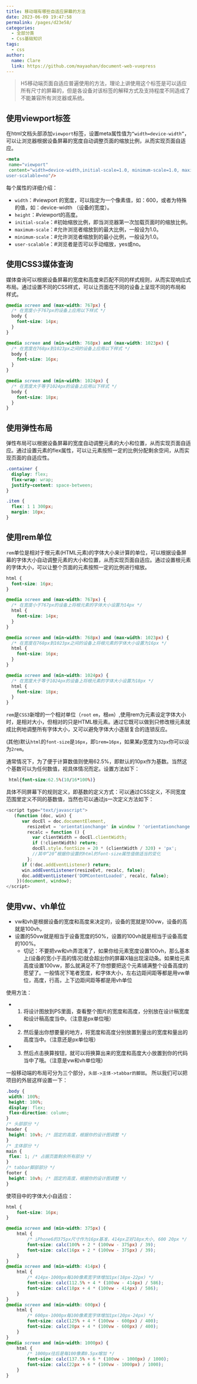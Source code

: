 ```yaml
---
title: 移动端有哪些自适应屏幕的方法
date: 2023-06-09 19:47:58
permalink: /pages/d23e58/
categories:
  - 全部分类
  - Css基础知识
tags:
  - css
author: 
  name: Clare
  link: https://github.com/mayaohan/document-web-vuepress
---
```


> H5移动端页面自适应普遍使用的方法，理论上讲使用这个标签是可以适应所有尺寸的屏幕的，但是各设备对该标签的解释方式及支持程度不同造成了不能兼容所有浏览器或系统。

<!-- more -->
## 使用viewport标签
在html文档头部添加`viewport`标签，设置meta属性值为`“width=device-width”`，可以让浏览器根据设备屏幕的宽度自动调整页面的缩放比例，从而实现页面自适应。

```html
<meta 
 name="viewport" 
 content="width=device-width,initial-scale=1.0, minimum-scale=1.0, maximum-scale=1.0, 
user-scalable=no"/>
  ```

每个属性的详细介绍：
- `width`：#viewport 的宽度，可以指定为一个像素值，如：600，或者为特殊的值，如：device-width （设备的宽度）。
- `height`：#viewport的高度。
- `initial-scale`：#初始缩放比例，即当浏览器第一次加载页面时的缩放比例。
- `maximum-scale`：#允许浏览者缩放到的最大比例，一般设为1.0。
- `minimum-scale`：#允许浏览者缩放到的最小比例，一般设为1.0。
- `user-scalable`：#浏览者是否可以手动缩放，yes或no。


## 使用CSS3媒体查询

媒体查询可以根据设备屏幕的宽度和高度来匹配不同的样式规则，从而实现响应式布局。通过设置不同的CSS样式，可以让页面在不同的设备上呈现不同的布局和样式。
```css
@media screen and (max-width: 767px) {
  /* 在宽度小于767px的设备上应用以下样式 */
  body {
    font-size: 14px;
  }
}

@media screen and (min-width: 768px) and (max-width: 1023px) {
  /* 在宽度在768px到1023px之间的设备上应用以下样式 */
  body {
    font-size: 16px;
  }
}

@media screen and (min-width: 1024px) {
  /* 在宽度大于等于1024px的设备上应用以下样式 */
  body {
    font-size: 18px;
  }
}
```
## 使用弹性布局

弹性布局可以根据设备屏幕的宽度自动调整元素的大小和位置，从而实现页面自适应。通过设置元素的flex属性，可以让元素按照一定的比例分配剩余空间，从而实现页面的自适应性。
```css
.container {
  display: flex;
  flex-wrap: wrap;
  justify-content: space-between;
}

.item {
  flex: 1 1 300px;
  margin: 10px;
}
```
## 使用rem单位

`rem`单位是相对于根元素(HTML元素)的字体大小来计算的单位，可以根据设备屏幕的字体大小自动调整元素的大小和位置，从而实现页面自适应。通过设置根元素的字体大小，可以让整个页面的元素按照一定的比例进行缩放。
```css
html {
  font-size: 16px;
}

@media screen and (max-width: 767px) {
  /* 在宽度小于767px的设备上将根元素的字体大小设置为14px */
  html {
    font-size: 14px;
  }
}

@media screen and (min-width: 768px) and (max-width: 1023px) {
  /* 在宽度在768px到1023px之间的设备上将根元素的字体大小设置为16px */
  html {
    font-size: 16px;
  }
}

@media screen and (min-width: 1024px) {
  /* 在宽度大于等于1024px的设备上将根元素的字体大小设置为18px */
  html {
    font-size: 18px;
  }
}
```
`rem`是`CSS3`新增的一个相对单位（`root` `em`，根`em`）,使用rem为元素设定字体大小时，是相对大小，但相对的只是HTML根元素。通过它既可以做到只修改根元素就成比例地调整所有字体大小，又可以避免字体大小逐层复合的连锁反应。

(其他)默认`html`的`font-size`是`16px`，即`1rem=16px`，如果某p宽度为`32px`你可以设为`2rem`。

通常情况下，为了便于计算数值则使用62.5%，即默认的10px作为基数。当然这个基数可以为任何数值，视具体情况而定。设置方法如下：
```css
 html{font-size:62.5%(10/16*100%)}
```
具体不同屏幕下的规则定义，即基数的定义方式：可以通过CSS定义，不同宽度范围里定义不同的基数值，当然也可以通过js一次定义方法如下：
```js
<script type="text/javascript">
   (function (doc, win) {
      var docEl = doc.documentElement,
        resizeEvt = 'orientationchange' in window ? 'orientationchange' : 'resize',
        recalc = function () {
          var clientWidth = docEl.clientWidth;
          if (!clientWidth) return;
          docEl.style.fontSize = 20 * (clientWidth / 320) + 'px';
          //其中“20”根据你设置的html的font-size属性值做适当的变化
        };
      if (!doc.addEventListener) return;
      win.addEventListener(resizeEvt, recalc, false);
      doc.addEventListener('DOMContentLoaded', recalc, false);
    })(document, window);
</script>
```
## 使用vw、vh单位

- vw和vh是根据设备的宽度和高度来决定的，设备的宽就是100vw，设备的高就是100vh，
- 设置的50vw就是相当于设备宽度的50%，设置的100vh就是相当于设备高度的100%。
    - 切记：不要把vw和vh弄混淆了，如果你给元素宽度设置100vh，那么基本上(设备的宽小于高的情况)就会超出你的屏幕X轴出现滚动条。如果给元素高度设置100vw，那么就满足不了你想要把这个元素铺满整个设备高度的愿望了。一般情况下笔者宽度，和字体大小，左右边距间距等都是用vw单位，高度，行高，上下边距间距等都是用vh单位

使用方法：
- 1. 将设计图放到PS里面，查看整个图片的宽度和高度，分别放在设计稿宽度和设计稿高度当中。（注意是px单位哦）
- 2. 然后量出你想要量的地方，将宽度和高度分别放置到量出的宽度和量出的高度当中。（注意还是px单位哦）
- 3. 然后点击换算按钮，就可以将换算出来的宽度和高度大小放置到你的代码当中了哦。（注意是vw和vh单位哦）

一般移动端的布局可分为三个部分，`头部->主体->tabbar的脚部`。
所以我们可以把项目的外层这样设置一下：
```css
.body {
 width: 100%;
 height: 100%;
 display: flex;
 flex-direction: column;
}
/* 头部部分 */
header {
 height: 10vh; /* 固定的高度，根据你的设计图调整 */
}
/* 主体部分 */
main {
 flex: 1; /* 占据页面剩余所有部分 */
}
/* tabbar脚部部分 */
footer {
 height: 10vh; /* 固定的高度，根据你的设计图调整 */
}
```
使项目中的字体大小自适应：
```css
html {
    font-size: 16px;
}

@media screen and (min-width: 375px) {
    html {
        /* iPhone6的375px尺寸作为16px基准，414px正好18px大小, 600 20px */
        font-size: calc(100% + 2 * (100vw - 375px) / 39);
        font-size: calc(16px + 2 * (100vw - 375px) / 39);
    }
}
@media screen and (min-width: 414px) {
    html {
        /* 414px-1000px每100像素宽字体增加1px(18px-22px) */
        font-size: calc(112.5% + 4 * (100vw - 414px) / 586);
        font-size: calc(18px + 4 * (100vw - 414px) / 586);
    }
}
@media screen and (min-width: 600px) {
    html {
        /* 600px-1000px每100像素宽字体增加1px(20px-24px) */
        font-size: calc(125% + 4 * (100vw - 600px) / 400);
        font-size: calc(20px + 4 * (100vw - 600px) / 400);
    }
}
@media screen and (min-width: 1000px) {
    html {
        /* 1000px往后是每100像素0.5px增加 */
        font-size: calc(137.5% + 6 * (100vw - 1000px) / 1000);
        font-size: calc(22px + 6 * (100vw - 1000px) / 1000);
    }
}
```